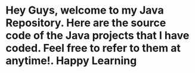 # Hey Guys, welcome to my Java Repository. Here are the source code of the Java projects that I have coded. Feel free to refer to them at anytime!. Happy Learning
